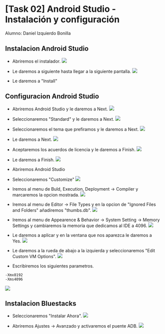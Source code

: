 # [Task 02] Android Studio - Instalación y configuración

Alumno: Daniel Izquierdo Bonilla

## Instalacion Android Studio
- Abriremos el instalador.
![](i1.png)

- Le daremos a siguiente hasta llegar a la siguiente pantalla.
![](i2.png)

- Le daremos a "Install"

## Configuracion Android Studio
- Abriremos Android Studio y le daremos a Next.
![](i3.png)

- Seleccionaremos "Standard" y le daremos a Next.
![](i4.png)

- Seleccionaremos el tema que prefiramos y le daremos a Next.
![](i5.png)

- Le daremos a Next.
![](i6.png)

- Aceptaremos los acuerdos de licencia y le daremos a Finish.
![](i7.png)

- Le daremos a Finish.
![](i8.png)

- Abriremos Android Studio

- Seleccionaremos "Customize"
![](c1.png)

- Iremos al menu de Buld, Execution, Deployment -> Compiler y marcaremos la opcion mostrada.
![](c2.png)

- Iremos al menu de Editor -> File Types y en la opcion de "Ignored Files and Folders" añadiremos "thumbs.db".
![](c3.png)

- Iremos al menu de Appearence & Behavior -> System Setting -> Memory Settings y cambiaremos la memoria que dedicamos al IDE a 4096.
![](c4.png)

- Le daremos a aplicar y en la ventana que nos aparezca le daremos a Yes.
![](c5.png)

- Le daremos a la rueda de abajo a la izquierda y seleccionaremos "Edit Custom VM Options".
![](c6.png)

- Escribiremos los siguientes parametros.
```
-Xmx8192
-Xms4096
```
![](c7.png)

## Instalacion Bluestacks
- Seleccionaremos "Instalar Ahora".
![](b1.png)

- Abriremos Ajustes -> Avanzado y activaremos el puente ADB.
![](b2.png)